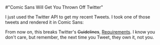 #"Comic Sans Will Get You Thrown Off Twitter"

I just used the Twitter API to get my recent Tweets. I took one of those tweets and rendered it in Comic Sans:<a href="http://conoroneill.net/wp-content/uploads/2012/08/twitterapi.png"><img class="alignnone size-full wp-image-825" title="twitterapi" src="http://conoroneill.net/wp-content/uploads/2012/08/twitterapi.png" alt="" /></a>

From now on, this breaks Twitter's <span style="text-decoration: line-through;">Guidelines</span>, <a href="https://dev.twitter.com/blog/changes-coming-to-twitter-api">Requirements</a>. I know you don't care, but remember, the next time you Tweet, they own it, not you.

&nbsp;